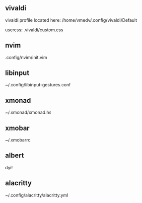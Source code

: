 ## vivaldi

vivaldi profile located here: /home/vmedv/.config/vivaldi/Default

usercss: .vivaldi/custom.css

## nvim 

.config/nvim/init.vim

## libinput

~/.config/libinput-gestures.conf

## xmonad

~/.xmonad/xmonad.hs

## xmobar

~/.xmobarrc

## albert

dyi!

## alacritty

~/.config/alacritty/alacritty.yml

